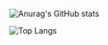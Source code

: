 ![Anurag's GitHub stats](https://github-readme-stats.vercel.app/api?username=01Eternal&show_icons=true&theme=dracula)

![Top Langs](https://github-readme-stats.vercel.app/api/top-langs/?username=01Eternal&hide_progress=true&theme=dracula)
